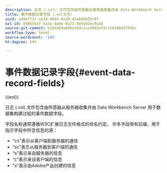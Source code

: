 ```yaml
---
description: 日志 (.vsl) 文件包含由传感器从服务器收集并由 Data Workbench Server 用于数据集构建过程的事件数据字段。
title: 事件数据记录字段（.vsl文件）
uuid: ad9e773c-a128-4094-9e20-45a6de025c8f
exl-id: d48b593f-5a3a-4a4e-9a71-3b91024c9a48
source-git-commit: b1dda69a606a16dccca30d2a74c7e63dbd27936c
workflow-type: tm+mt
source-wordcount: '141'
ht-degree: 54%

---
```


# 事件数据记录字段{#event-data-record-fields}

{{eol}}

日志 (.vsl) 文件包含由传感器从服务器收集并由 Data Workbench Server 用于数据集构建过程的事件数据字段。

字段名称通常遵循W3C扩展日志文件格式的命名约定。 许多字段带有前缀，用于指示字段中所含信息的源：

* &quot;cs&quot;表示从客户端到服务器的通信
* “sc”表示从服务器到客户端的通信
* “s”表示来自服务器的信息
* “c”表示来自客户端的信息
* “x”表示由Adobe产品创建的信息
